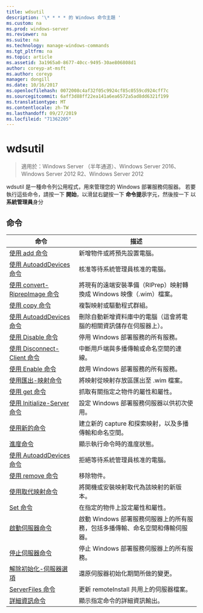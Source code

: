 ```yaml
---
title: wdsutil
description: '\* * * * 的 Windows 命令主題 '
ms.custom: na
ms.prod: windows-server
ms.reviewer: na
ms.suite: na
ms.technology: manage-windows-commands
ms.tgt_pltfrm: na
ms.topic: article
ms.assetid: 3a1965a0-8677-40cc-9495-30ae806808d1
author: coreyp-at-msft
ms.author: coreyp
manager: dongill
ms.date: 10/16/2017
ms.openlocfilehash: 0072008c4af32f05c9924cf85c0559cd924cff7c
ms.sourcegitcommit: 6aff3d88ff22ea141a6ea6572a5ad8dd6321f199
ms.translationtype: MT
ms.contentlocale: zh-TW
ms.lasthandoff: 09/27/2019
ms.locfileid: "71362205"
---
```

# <a name="wdsutil"></a>wdsutil

>適用於：Windows Server （半年通道）、Windows Server 2016、Windows Server 2012 R2、Windows Server 2012

wdsutil 是一種命令列公用程式，用來管理您的 Windows 部署服務伺服器。 若要執行這些命令，請按一下 **開始**，以滑鼠右鍵按一下 **命令提示**字元，然後按一下 以**系統管理員**身分  
## <a name="commands"></a>命令  
|命令|描述|  
|------|--------|  
|[使用 add 命令](using-the-add-command.md)|新增物件或將預先設置電腦。|  
|[使用 AutoaddDevices 命令](using-the-approve-autoadddevices-command.md)|核准等待系統管理員核准的電腦。|  
|[使用 convert-RiprepImage 命令](using-the-convert-riprepimage-command.md)|將現有的遠端安裝準備（RIPrep）映射轉換成 Windows 映像（.wim）檔案。|  
|[使用 copy 命令](using-the-copy-command.md)|複製映射或驅動程式群組。|  
|[使用 AutoaddDevices 命令](using-the-delete-autoadddevices-command.md)|刪除自動新增資料庫中的電腦（這會將電腦的相關資訊儲存在伺服器上）。|  
|[使用 Disable 命令](using-the-disable-command.md)|停用 Windows 部署服務的所有服務。|  
|[使用 Disconnect-Client 命令](using-the-disconnect-client-command.md)|中斷用戶端與多播傳輸或命名空間的連線。|  
|[使用 Enable 命令](using-the-enable-command.md)|啟用 Windows 部署服務的所有服務。|  
|[使用匯出-映射命令](using-the-export-image-command.md)|將映射從映射存放區匯出至 .wim 檔案。|  
|[使用 get 命令](using-the-get-command.md)|抓取有關指定之物件的屬性和屬性。|  
|[使用 Initialize-Server 命令](using-the-initialize-server-command.md)|設定 Windows 部署服務伺服器以供初次使用。|  
|[使用新的命令](using-the-new-command.md)|建立新的 capture 和探索映射，以及多播傳輸和命名空間。|  
|[進度命令](the-progress-command.md)|顯示執行命令時的進度狀態。|  
|[使用 AutoaddDevices 命令](using-the-reject-autoadddevices-command.md)|拒絕等待系統管理員核准的電腦。|  
|[使用 remove 命令](using-the-remove-command.md)|移除物件。|  
|[使用取代映射命令](using-the-replace-image-command.md)|將開機或安裝映射取代為該映射的新版本。|  
|[Set 命令](the-set-command.md)|在指定的物件上設定屬性和屬性。|  
|[啟動伺服器命令](the-start-server-command.md)|啟動 Windows 部署服務伺服器上的所有服務，包括多播傳輸、命名空間和傳輸伺服器。|  
|[停止伺服器命令](the-stop-server-command.md)|停止 Windows 部署服務伺服器上的所有服務。|  
|[解除初始化-伺服器選項](the-uninitialize-server-option.md)|還原伺服器初始化期間所做的變更。|  
|[ServerFiles 命令](the-update-serverfiles-command.md)|更新 remoteInstall 共用上的伺服器檔案。|  
|[詳細資訊命令](the-verbose-command.md)|顯示指定命令的詳細資訊輸出。|  
